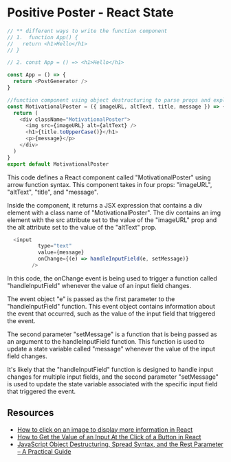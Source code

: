 # Positive Poster - React State

```javascript
// ** different ways to write the function component
// 1.  function App() {
//   return <h1>Hello</h1>
// }

// 2. const App = () => <h1>Hello</h1>

const App = () => {
  return <PostGenerator />
}
```

```javascript
//function component using object destructuring to parse props and explicit return
const MotivationalPoster = ({ imageURL, altText, title, message }) => {
  return (
    <div className="MotivationalPoster">
      <img src={imageURL} alt={altText} />
      <h1>{title.toUpperCase()}</h1>
      <p>{message}</p>
    </div>
  )
}
export default MotivationalPoster
```
This code defines a React component called "MotivationalPoster" using arrow function syntax. This component takes in four props: "imageURL", "altText", "title", and "message".

Inside the component, it returns a JSX expression that contains a div element with a class name of "MotivationalPoster". The div contains an img element with the src attribute set to the value of the "imageURL" prop and the alt attribute set to the value of the "altText" prop.

```javascript
  <input
          type="text"
          value={message}
          onChange={(e) => handleInputField(e, setMessage)}
        />
```
In this code, the onChange event is being used to trigger a function called "handleInputField" whenever the value of an input field changes.

The event object "e" is passed as the first parameter to the "handleInputField" function. This event object contains information about the event that occurred, such as the value of the input field that triggered the event.

The second parameter "setMessage" is a function that is being passed as an argument to the handleInputField function. This function is used to update a state variable called "message" whenever the value of the input field changes.

It's likely that the "handleInputField" function is designed to handle input changes for multiple input fields, and the second parameter "setMessage" is used to update the state variable associated with the specific input field that triggered the event.


## Resources
- [How to click on an image to display more information in React](https://medium.com/@nsteadman/how-to-click-on-an-image-to-display-more-information-in-react-e1ac73113d95)
- [How to Get the Value of an Input At the Click of a Button in React](https://javascript.plainenglish.io/react-get-input-value-on-button-click-aceb59fb6217)
- [JavaScript Object Destructuring, Spread Syntax, and the Rest Parameter – A Practical Guide](https://www.freecodecamp.org/news/javascript-object-destructuring-spread-operator-rest-parameter/)